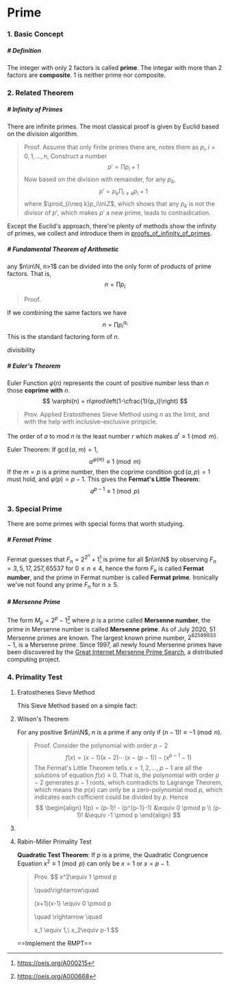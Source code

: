 # Prime

### 1. Basic Concept

##### # Definition

The integer with only 2 factors is called **prime**. The integar with more than 2 factors are **composite**. 1 is neither prime nor composite.







### 2. Related Theorem

##### # Infinity of Primes

There are infinite primes. The most classical proof is given by Euclid based on the division algorithm.

> Proof. Assume that only finite primes there are, notes them as $p_i, i=0, 1, ..., n$, Construct a number
> $$
> p' = \prod p_i + 1
> $$
> Now based on the division with remainder, for any $p_k$,
> $$
> p' = p_k\prod_{i\neq k} p_i + 1
> $$
> where $\prod_{i\neq k}p_i\in\Z$, which shows that any $p_k$ is not the divisor of $p'$, which makes $p'$ a new prime, leads to contradication.

Except the Euclid's approach, there're plenty of methods show the infinity of primes, we collect and introduce them in [proofs_of_infinity_of_primes](proofs_of_infinity_of_primes).



##### # Fundamental Theorem of Arithmetic

any $n\in\N, n>1$ can be divided into the only form of products of prime factors. That is,
$$
n = \prod p_i
$$

> Proof.

If we combining the same factors we have
$$
n = \prod p_i^{\alpha_i}
$$
This is the standard factoring form of $n$.

divisibility 



##### # Euler's Theorem

Euler Function $\varphi(n)$ represents the count of positive number less than $n$ those **coprime with** $n$.
$$
\varphi(n) = n\prod\left(1-\cfrac{1}{p_i}\right)
$$

> Prov. Applied Eratosthenes Sieve Method using $n$ as the limit, and with the help with inclusive-exclusive prinpicle.

The order of $a$ to mod $n$ is the least number $r$ which makes $a^r \equiv 1 \pmod m$.

Euler Theorem: If $\gcd(a,\ m) = 1$, 
$$
a^{\varphi(m)} \equiv 1 \pmod m
$$
If the $m=p$ is a prime number, then the coprime condition $\gcd(a,p) = 1$ must hold, and $\varphi(p) =p-1$. This gives the **Fermat's Little Theorem**:
$$
a^{p-1} \equiv 1 \pmod p
$$







### 3. Special Prime

There are some primes with special forms that worth studying.



##### # Fermat Prime

Fermat guesses that $F_n = 2^{2^n} + 1$[^1] is prime for all $n\in\N$ by observing $F_n = 3, 5, 17, 257, 65537$ for $0\le n \le 4$, hence the form $F_n$ is called **Fermat number**, and the prime in Fermat number is called **Fermat prime**. Ironically we've not found any prime $F_n$ for $n\ge 5$.



##### # Mersenne Prime

The form $M_p = 2^p -1$[^2] where $p$ is a prime called **Mersenne number**, the prime in Mersenne number is called **Mersenne prime**. As of July 2020, 51 Mersenne primes are known. The largest known prime number, $2^{82589933} − 1$, is a Mersenne prime. Since 1997, all newly found Mersenne primes have been discovered by the [Great Internet Mersenne Prime Search](https://www.mersenne.org/), a distributed computing project.





### 4. Primality Test

1. Eratosthenes Sieve Method

    This Sieve Method based on a simple fact:

    

2. Wilson's Theorem

    For any positive $n\in\N$, $n$ is a prime if any only if $(n-1)! \equiv -1 \pmod n$.

    > Proof. Consider the polynomial with order $p-2$
    > $$
    > f(x) = (x-1)(x-2)\cdots(x-(p-1)) - (x^{p-1}-1)
    > $$
    > The Fermat's Little Theorem tells $x=1, 2, \ldots, p-1$ are all the solutions of equation $f(x)\equiv 0$. That is, the polynomial with order $p-2$ generates $p-1$ roots, which contradicts to Lagrange Theorem, which means the $p(x)$ can only be a zero-polynomial mod $p$, which indicates each cofficient could be divided by $p$. Hence
    > $$
    > \begin{align}
    > f(p) = (p-1)! - (p^{p-1}-1) &\equiv 0 \pmod p \\
    > (p-1)! &\equiv -1 \pmod p
    > \end{align}
    > $$

3. 



3. Rabin-Miller Primality Test

    **Quadratic Test Theorem**: If $p$ is a prime, the Quadratic Congruence Equation $x^2 \equiv 1 \pmod p$ can only be $x=1$ or $x = p -1$.

    > Prov.
    > $$
    > x^2\equiv 1 \pmod p
    > 
    > \quad\rightarrow\quad
    > 
    > (x+1)(x-1) \equiv 0 \pmod p
    > 
    > \quad \rightarrow \quad 
    > 
    > x_1 \equiv 1,\ x_2\equiv p-1
    > $$

    ==Implement the RMPT==







[^1]: https://oeis.org/A000215
[^2]: https://oeis.org/A000668

